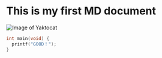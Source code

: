 # This is my first MD document
![Image of Yaktocat](https://octodex.github.com/images/yaktocat.png)
```C
int main(void) {
  printf("GOOD！");
}
```
